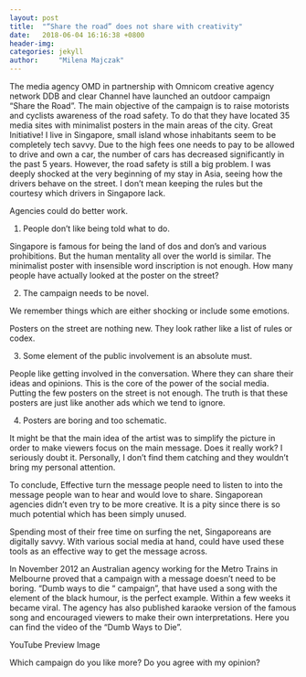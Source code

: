 ```yaml
---
layout: post
title:  "“Share the road” does not share with creativity"
date:   2018-06-04 16:16:38 +0800
header-img: 
categories: jekyll
author:     "Milena Majczak"
---
```


The media agency OMD in partnership with Omnicom creative agency network DDB and clear Channel have launched an outdoor campaign “Share the Road”. The main objective of the campaign is to raise motorists and cyclists awareness of the road safety. To do that they have located 35 media sites with minimalist posters in the main areas of the city.
Great Initiative!
I live in Singapore, small island whose inhabitants seem to be completely tech savvy. Due to the high fees one needs to pay to be allowed to drive and own a car, the number of cars has decreased significantly in the past 5 years. However, the road safety is still a big problem. I was deeply shocked at the very beginning of my stay in Asia, seeing how the drivers behave on the street. I don’t mean keeping the rules but the courtesy which drivers in Singapore lack.

Agencies could do better work.
1. People don’t like being told what to do.

Singapore is famous for being the land of dos and don’s and various prohibitions. But the human mentality all over the world is similar. The minimalist poster with insensible word inscription is not enough. How many people have actually looked at the poster on the street?

2. The campaign needs to be novel.

We remember things which are either shocking or include some emotions.

Posters on the street are nothing new. They look rather like a list of rules or codex.

3. Some element of the public involvement is an absolute must.

People like getting involved in the conversation. Where they can share their ideas and opinions. This is the core of the power of the social media. Putting the few posters on the street is not enough. The truth is that these posters are just like another ads which we tend to ignore.

4. Posters are boring and too schematic.

It might be that the main idea of the artist was to simplify the picture in order to make viewers focus on the main message.  Does it really work? I seriously doubt it. Personally, I don’t find them catching and they wouldn’t bring my personal attention.

To conclude, Effective turn the message people need to listen to into  the message people wan to hear and would love to share. Singaporean agencies didn’t even try to be more creative. It is a pity since there is so much potential which has been simply unused.


     
Spending most of their free time on surfing the net, Singaporeans are digitally savvy. With various social media at hand, could have used these tools as an effective way to get the message across.

In November 2012 an Australian agency working for the Metro Trains in Melbourne proved that a campaign with a message doesn’t need to be boring. “Dumb ways to die “ campaign”,  that have used a song with the element of the black humour, is the perfect example. Within a few weeks it became viral. The agency has also published karaoke version of the famous song and encouraged viewers to make their own interpretations. Here you can find the video of the “Dumb Ways to Die”.

YouTube Preview Image

Which campaign do you like more? Do you agree with my opinion? 
